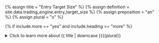 <!--------------------------------------------- TITLE AND DEFINITION starts -->

{% assign title = "Entry Target Size" %}
{% assign definition = site.data.trading_engine.entry_target_size %}
{% assign preposition = "an" %}
{% assign plural = "s" %}

<!--------------------------------------------- TITLE AND DEFINITION ends -->

{% if include.more == "yes" and include.heading == "more" %}
<details class='detailsCollapsible'><summary class='nobr'>Click to learn more about {{ title | downcase }}{{plural}}
</summary>
{% endif %}

{% if include.heading != "" and include.heading != "more" %}
{{include.heading}} {{title}}
{% endif %}

{% if include.icon != "no" %} 

{% if include.table == "yes" and include.icon != "no" %}
<table class='definitionTable'><tr><td>
{% endif %}

<img src='images/icons/nodes/png{{include.icon}}/{{ title | downcase | replace: " ", "-" }}.png' />

{% if include.table == "yes" and include.icon != "no" %}
</td><td>
{% endif %}

{% endif %}

{% if include.definition == "bold" %}
<strong>{{ definition }}</strong>
{% else %}
{% if include.definition != "no" %}
{{ definition }}
{% endif %}
{% endif %}

{% if include.table == "yes" and include.icon != "no" %}
</td></tr></table>
{% endif %}

{% if include.more == "yes" and include.content == "more" and include.heading != "more" %}
<details class='detailsCollapsible'><summary class='nobr'>Click to learn more about {{ title | downcase }}{{plural}}
</summary>
{% endif %}

{% if include.content != "no" %}

<!--------------------------------------------- CONTENT starts -->

XXXXXXXXXXXXXXXXXXXXXXXXXXXXXXXXXXXXXXXXXXXXXXXXXXXXXX

<!--------------------------------------------- CONTENT ends -->

{% endif %}

{% if include.more == "yes" and include.content != "more" and include.heading != "more" %}
<details class='detailsCollapsible'><summary class='nobr'>Click to learn more about {{ title | downcase }}{{plural}}
</summary>
{% endif %}

{% if include.adding != "" %}

{{include.adding}} Adding {{preposition}} {{title}} Node

<!--------------------------------------------- ADDING starts -->

To add the {{ title | downcase }} node, select *Add Missing Items* on the parent node menu. 

<!--------------------------------------------- ADDING ends -->

{% endif %}

{% if include.configuring != "" %}

{{include.configuring}} Configuring the {{title}}

<!--------------------------------------------- CONFIGURING starts -->

XXXXXXXXXXXXXXXXXXXXXXXXXXXXXXXXXXXXXXXXXXXXXXXXXXXXXX

<!--------------------------------------------- CONFIGURING ends -->

{% endif %}

{% if include.starting != "" %}

{{include.starting}} Starting {{preposition}} {{title}}

<!--------------------------------------------- STARTING starts -->

XXXXXXXXXXXXXXXXXXXXXXXXXXXXXXXXXXXXXXXXXXXXXXXXXXXXXX

<!--------------------------------------------- STARTING ends -->

{% endif %}

{% if include.more == "yes" %}
</details>
{% endif %}